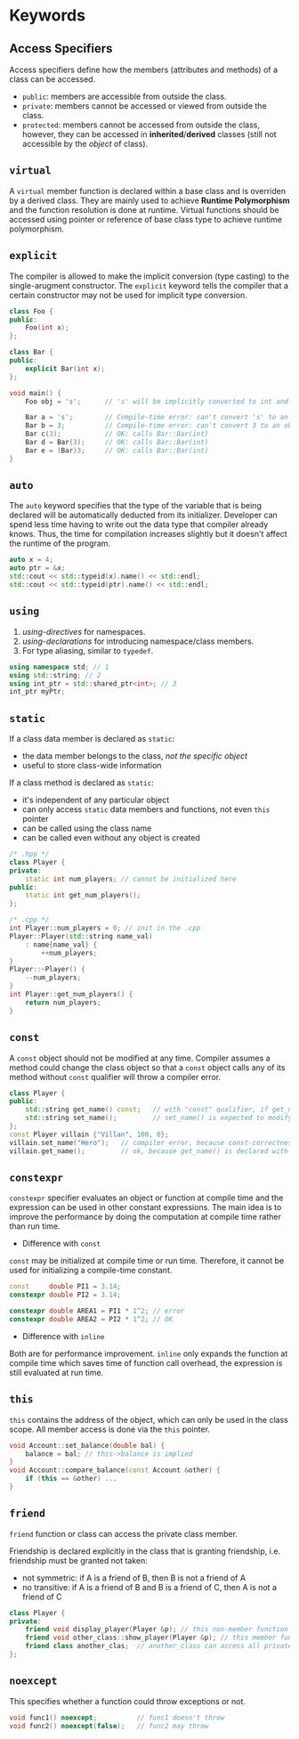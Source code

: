 # Keywords

## Access Specifiers

Access specifiers define how the members (attributes and methods) of a class can be accessed.

* `public`: members are accessible from outside the class.
* `private`: members cannot be accessed or viewed from outside the class.
* `protected`: members cannot be accessed from outside the class, however, they can be accessed in **inherited**/**derived** classes (still not accessible by the *object* of class).

## `virtual`

A `virtual` member function is declared within a base class and is overriden by a derived class. They are mainly used to achieve **Runtime Polymorphism** and the function resolution is done at runtime. Virtual functions should be accessed using pointer or reference of base class type to achieve runtime polymorphism.

## `explicit`

The compiler is allowed to make the implicit conversion (type casting) to the single-arugment constructor. The `explicit` keyword tells the compiler that a certain constructor may not be used for implicit type conversion.

```c++
class Foo {
public:
    Foo(int x);
};

class Bar {
public:
    explicit Bar(int x);
};

void main() {
    Foo obj = 's';      // 's' will be implicitly converted to int and calls Foo::Foo(int)

    Bar a = 's';        // Compile-time error: can't convert 's' to an object of type Bar
    Bar b = 3;          // Compile-time error: can't convert 3 to an object of type Bar
    Bar c(3);           // OK: calls Bar::Bar(int)
    Bar d = Bar(3);     // OK: calls Bar::Bar(int)
    Bar e = (Bar)3;     // OK: calls Bar::Bar(int)
}
```

## `auto`

The `auto` keyword specifies that the type of the variable that is being declared will be automatically deducted from its initializer. Developer can spend less time having to write out the data type that compiler already knows. Thus, the time for compilation increases slightly but it doesn't affect the runtime of the program.

```c++
auto x = 4;
auto ptr = &x;
std::cout << std::typeid(x).name() << std::endl;
std::cout << std::typeid(ptr).name() << std::endl;
```

## `using`

1. *using-directives* for namespaces.
2. *using-declarations* for introducing namespace/class members.
3. For type aliasing, similar to `typedef`.

```c++
using namespace std; // 1
using std::string; // 2
using int_ptr = std::shared_ptr<int>; // 3
int_ptr myPtr;
```

## `static`

If a class data member is declared as `static`:
- the data member belongs to the class, *not the specific object*
- useful to store class-wide information

If a class method is declared as `static`:
- it's independent of any particular object
- can only access `static` data members and functions, not even `this` pointer
- can be called using the class name
- can be called even without any object is created

```c++
/* .hpp */
class Player {
private:
    static int num_players; // cannot be initialized here
public:
    static int get_num_players();
};

/* .cpp */
int Player::num_players = 0; // init in the .cpp
Player::Player(std::string name_val)
    : name{name_val} {
        ++num_players;
}
Player::~Player() {
    --num_players;
}
int Player::get_num_players() {
    return num_players;
}
```

## `const`

A `const` object should not be modified at any time. Compiler assumes a method could change the class object so that a `const` object calls any of its method without `const` qualifier will throw a compiler error.

```c++
class Player {
public:
    std::string get_name() const;   // with "const" qualifier, if get_name modifies this object, it gets compiler error
    std::string set_name();         // set_name() is expected to modify this object
};
const Player villain {"Villan", 100, 0};
villain.set_name("Hero");   // compiler error, because const-correctness
villain.get_name();         // ok, because get_name() is declared with const qualifier
```

## `constexpr`

`constexpr` specifier evaluates an object or function at compile time and the expression can be used in other constant expressions. The main idea is to improve the performance by doing the computation at compile time rather than run time.

* Difference with `const`

`const` may be initialized at compile time or run time. Therefore, it cannot be used for initializing a compile-time constant.

```c++
const     double PI1 = 3.14;
constexpr double PI2 = 3.14;

constexpr double AREA1 = PI1 * 1^2; // error
constexpr double AREA2 = PI2 * 1^2; // OK
```
* Difference with `inline`

Both are for performance improvement. `inline` only expands the function at compile time which saves time of function call overhead, the expression is still evaluated at run time.

## `this`

`this` contains the address of the object, which can only be used in the class scope. All member access is done via the `this` pointer.

```c++
void Account::set_balance(double bal) {
    balance = bal; // this->balance is implied
}
void Account::compare_balance(const Account &other) {
    if (this == &other) ...
}
```

## `friend`

`friend` function or class can access the private class member.

Friendship is declared explicitly in the class that is granting friendship, i.e. friendship must be granted not taken:
- not symmetric: if A is a friend of B, then B is not a friend of A
- no transitive: if A is a friend of B and B is a friend of C, then A is not a friend of C

```c++
class Player {
private:
    friend void display_player(Player &p); // this non-member function can access all private members of Player class
    friend void other_class::show_player(Player &p); // this member function of other_class can access all private members of Player class
    friend class another_clas;  // another_class can access all private members of Player class
};
```

## `noexcept`

This specifies whether a function could throw exceptions or not.

```c++
void func1() noexcept;          // func1 doesn't throw
void func2() noexcept(false);   // func2 may throw
```